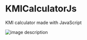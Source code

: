 # KMICalculatorJs

KMI calculator made with JavaScript

![image description](https://media.giphy.com/media/lPvsXRaFnRYomoIhRk/giphy.gif)
